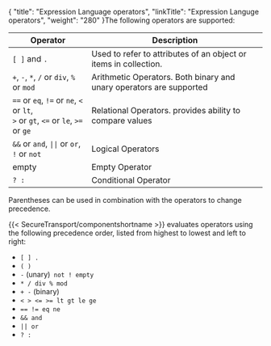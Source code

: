 {
    "title": "Expression Language operators",
    "linkTitle": "Expression Languge operators",
    "weight": "280"
}The following operators are supported:

<table>
   <thead>
      <tr>
<th class="HeadE-Column1-Header1">Operator         </th>
<th class="HeadD-Column1-Header1">Description         </th>
      </tr>
   </thead>
   <tbody>
      <tr>
         <td><code>[ ]</code> and <code>.</code>         </td>
         <td>Used to refer to attributes of an object or items in collection.         </td>
      </tr>
      <tr>
         <td><code>+</code>, <code>-</code>, <code>*</code>, <code>/</code> or <code>div</code>, <code>%</code> or <code>mod</code>         </td>
         <td>Arithmetic Operators. Both binary and unary operators are supported         </td>
      </tr>
      <tr>
         <td><code>==</code> or <code>eq</code>, <code>!=</code> or <code>ne</code>, <code>&lt;</code> or <code>lt</code>,<br />
<code>&gt;</code> or <code>gt</code>, <code>&lt;=</code> or <code>le</code>, <code>&gt;=</code> or <code>ge</code>         </td>
         <td>Relational Operators. provides ability to compare values         </td>
      </tr>
      <tr>
         <td><code>&amp;&amp;</code> or <code>and</code>, <code>||</code> or <code>or</code>, <code>!</code> or <code>not</code>         </td>
         <td>Logical Operators         </td>
      </tr>
      <tr>
         <td>empty         </td>
         <td>Empty Operator         </td>
      </tr>
      <tr>
         <td><code>? :</code>         </td>
         <td>Conditional Operator         </td>
      </tr>
   </tbody>
</table>

Parentheses can be used in combination with the operators to change precedence.

{{< SecureTransport/componentshortname  >}} evaluates operators using the following precedence order, listed from highest to lowest and left to right:

-   `[ ] .`
-   `( )`
-   `-` (unary)` not ! empty`
-   `* / div % mod`
-   `+ -` (binary)
-   `< > <= >= lt gt le ge`
-   `== != eq ne`
-   `&& and`
-   `|| or`
-   `? :`

